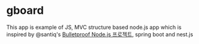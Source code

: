 # gboard

This app is example of JS, MVC structure based node.js app which is inspired by @santiq's [Bulletproof Node.js 프로젝트](https://dev.to/santypk4/bulletproof-node-js-project-architecture-4epf), spring boot and nest.js


